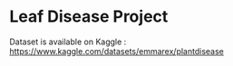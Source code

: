 # Leaf Disease Project
Dataset is available on Kaggle : https://www.kaggle.com/datasets/emmarex/plantdisease
